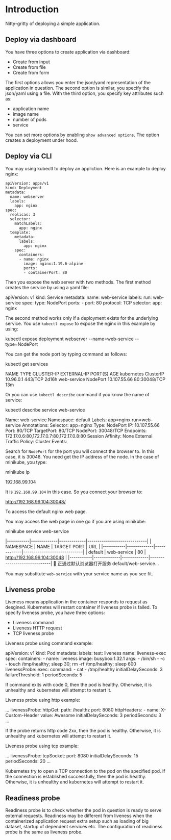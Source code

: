 # Introduction

Nitty-gritty of deploying a simple application.

## Deploy via dashboard

You have three options to create application via dashboard:
- Create from input
- Create from file
- Create from form

The first options allows you enter the json/yaml representation of the application in
question. The second option is similar, you specify the json/yaml using a file.
With the third option, you specify key attributes such as:
- application name
- image name
- number of pods
- service

You can set more options by enabling `show advanced options`.
The option creates a deployment under hood.

## Deploy via CLI

You may using kubectl to deploy an appliction. Here is an example to deploy
nginx:

    apiVersion: apps/v1
    kind: Deployment
    metadata:
      name: webserver
      labels:
        app: nginx
    spec:
      replicas: 3
      selector:
        matchLabels:
          app: nginx
      template:
        metadata:
          labels:
            app: nginx
        spec:
          containers:
          - name: nginx
            image: nginx:1.19.6-alpine
            ports:
            - containerPort: 80

Then you expose the web server with two methods.
The first method creates the service by using a yaml file:

  apiVersion: v1
  kind: Service
  metadata:
    name: web-service
    labels:
      run: web-service
  spec:
    type: NodePort
    ports:
    - port: 80
      protocol: TCP
    selector:
      app: nginx

The second method works only if a deployment exists for the underlying service.
You use `kubectl expose` to expose the nginx in this example by using:

  kubectl expose deployment webserver --name=web-service --type=NodePort

You can get the node port by typing command as follows:

  kubectl get services

  NAME          TYPE        CLUSTER-IP     EXTERNAL-IP   PORT(S)        AGE
  kubernetes    ClusterIP   10.96.0.1      <none>        443/TCP        2d16h
  web-service   NodePort    10.107.55.66   <none>        80:30048/TCP   13m

Or you can use `kubectl describe` command if you know the name of service:

  kubectl describe service web-service

  Name:                     web-service
  Namespace:                default
  Labels:                   app=nginx
                            run=web-service
  Annotations:              <none>
  Selector:                 app=nginx
  Type:                     NodePort
  IP:                       10.107.55.66
  Port:                     <unset>  80/TCP
  TargetPort:               80/TCP
  NodePort:                 <unset>  30048/TCP
  Endpoints:                172.17.0.6:80,172.17.0.7:80,172.17.0.8:80
  Session Affinity:         None
  External Traffic Policy:  Cluster
  Events:                   <none>

Search for `NodePort` for the port you will connect the browser to. In this case,
it is 30048. You need get the IP address of the node. In the case of minikube,
you type:

  minikube ip

  192.168.99.104

It is `192.168.99.104` in this case. So you connect your browser to:

  http://192.168.99.104:30048/

To access the default nginx web page.

You may access the web page in one go if you are using minikube:

  minikube service web-service

  |-----------|-------------|-------------|-----------------------------|
  | NAMESPACE |    NAME     | TARGET PORT |             URL             |
  |-----------|-------------|-------------|-----------------------------|
  | default   | web-service |          80 | http://192.168.99.104:30048 |
  |-----------|-------------|-------------|-----------------------------|
  🎉  正通过默认浏览器打开服务 default/web-service...

You may substitute `web-service` with your service name as you see fit.

## Liveness probe

Liveness means application in the container responds to request as desgined.
Kubernetes will restart container if liveness probe is failed.
To specify liveness probe, you have three options:
- Liveness command
- Liveness HTTP request
- TCP liveness probe

Liveness probe using command example:

  apiVersion: v1
  kind: Pod
  metadata:
    labels:
      test: liveness
    name: liveness-exec
  spec:
    containers:
    - name: liveness
      image: busybox:1.32.1
      args:
      - /bin/sh
      - -c
      - touch /tmp/healthy; sleep 30; rm -rf /tmp/healthy; sleep 600
      livenessProbe:
        exec:
          command:
          - cat
          - /tmp/healthy
        initialDelaySeconds: 3
        failureThreshold: 1
        periodSeconds: 5

If command exits with code 0, then the pod is healthy. Otherwise, it is
unhealthy and kubernetes will attempt to restart it.

Liveness probe using http example:

  ...
      livenessProbe:
        httpGet:
          path: /healthz
          port: 8080
          httpHeaders:
          - name: X-Custom-Header
            value: Awesome
        initialDelaySeconds: 3
        periodSeconds: 3
  ...

If the probe returns http code 2xx, then the pod is healthy. Otherwise, it is
unhealthy and kubernetes will attempt to restart it.

Liveness probe using tcp example:

  ...
      livenessProbe:
        tcpSocket:
          port: 8080
        initialDelaySeconds: 15
        periodSeconds: 20
  ...

Kubernetes try to open a TCP connection to the pod on the specified pod. If the
connection is established successfully, then the pod is healthy. Otherwise, it
is unhealthy and kubernetes will attempt to restart it.

## Readiness probe

Readiness probe is to check whether the pod in question is ready to serve
external requests. Readiness may be different from liveness when the
containerized application request extra setup such as loading of big dataset,
startup of dependent services etc. The configuration of readiness probe is the
same as liveness probe.
